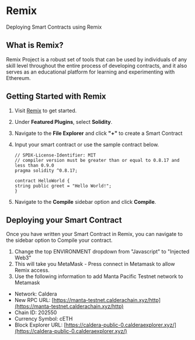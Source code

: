 # Remix

Deploying Smart Contracts using Remix

## What is Remix?

Remix Project is a robust set of tools that can be used by individuals of any skill level throughout the entire process of developing contracts, and it also serves as an educational platform for learning and experimenting with Ethereum.

## Getting Started with Remix

1. Visit [Remix](https://remix.ethereum.org/) to get started.
2. Under **Featured Plugins**, select **Solidity**.
3. Navigate to the **File Explorer** and click **"+"** to create a Smart Contract
4. Input your smart contract or use the sample contract below.

    ``` solidity
    // SPDX-License-Identifier: MIT
    // compiler version must be greater than or equal to 0.8.17 and less than 0.9.0
    pragma solidity ^0.8.17;

    contract HelloWorld {
    string public greet = "Hello World!";
    }
    ```
5. Navigate to the **Compile** sidebar option and click **Compile**.

## Deploying your Smart Contract

Once you have written your Smart Contract in Remix, you can navigate to the sidebar option to Compile your contract.

1. Change the top ENVIRONMENT dropdown from "Javascript" to "Injected Web3"
2. This will take you MetaMask - Press connect in Metamask to allow Remix access.
3. Use the following information to add Manta Pacific Testnet network to Metamask
  - Network: Caldera
  - New RPC URL: [https://manta-testnet.calderachain.xyz/http](https://manta-testnet.calderachain.xyz/http)
  - Chain ID: 202550
  - Currency Symbol: cETH
  - Block Explorer URL: [https://caldera-public-0.calderaexplorer.xyz/](https://caldera-public-0.calderaexplorer.xyz/)